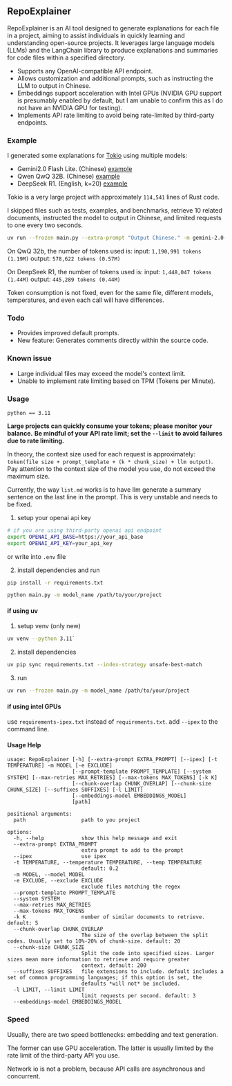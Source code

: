 ## RepoExplainer

RepoExplainer is an AI tool designed to generate explanations for each file in a project, aiming to assist individuals in quickly learning and understanding open-source projects. It leverages large language models (LLMs) and the LangChain library to produce explanations and summaries for code files within a specified directory.

* Supports any OpenAI-compatible API endpoint.
* Allows customization and additional prompts, such as instructing the LLM to output in Chinese.
* Embeddings support acceleration with Intel GPUs (NVIDIA GPU support is presumably enabled by default, but I am unable to confirm this as I do not have an NVIDIA GPU for testing).
* Implements API rate limiting to avoid being rate-limited by third-party endpoints.

### Example
I generated some explanations for [Tokio](https://github.com/tokio-rs/tokio) using multiple models:
* Gemini2.0 Flash Lite. (Chinese) [example](./examples/tokio-gemini/)
* Qwen QwQ 32B. (Chinese) [example](./examples/tokio-qwq/)
* DeepSeek R1. (English, k=20) [example](./examples/tokio-r1/)

Tokio is a very large project with approximately `114,541` lines of Rust code.

I skipped files such as tests, examples, and benchmarks, retrieve 10 related documents, instructed the model to output in Chinese, and limited requests to one every two seconds.
```bash
uv run --frozen main.py --extra-prompt "Output Chinese." -m gemini-2.0-flash-lite -e "tests-*/*" -e "examples/*" -e benches/*  /project/tokio/ -k 10 --limit 0.5
```

On QwQ 32b, the number of tokens used is:
input: `1,190,991 tokens (1.19M)`
output: `578,622 tokens (0.57M)`

On DeepSeek R1, the number of tokens used is:
input: `1,448,047 tokens (1.44M)`
output: `445,289 tokens (0.44M)`

Token consumption is not fixed, even for the same file, different models, temperatures, and even each call will have differences.

### Todo
* Provides improved default prompts.
* New feature: Generates comments directly within the source code.

### Known issue
* Large individual files may exceed the model's context limit.
* Unable to implement rate limiting based on TPM (Tokens per Minute).

### Usage
`python == 3.11`

**Large projects can quickly consume your tokens; please monitor your balance.**
**Be mindful of your API rate limit; set the `--limit` to avoid failures due to rate limiting.**

In theory, the context size used for each request is approximately: `token(file size + prompt_template + (k * chunk_size) + llm output)`.
Pay attention to the context size of the model you use, do not exceed the maximum size.

Currently, the way `list.md` works is to have llm generate a summary sentence on the last line in the prompt. This is very unstable and needs to be fixed.

1. setup your openai api key
```bash
# if you are using third-party openai api endpoint
export OPENAI_API_BASE=https://your_api_base
export OPENAI_API_KEY=your_api_key
```
or write into `.env` file

2. install dependencies and run
```bash
pip install -r requirements.txt

python main.py -m model_name /path/to/your/project
```

#### if using uv
1. setup venv (only new)
```bash
uv venv --python 3.11`
```

2. install dependencies
```bash
uv pip sync requirements.txt --index-strategy unsafe-best-match
```

3. run
```bash
uv run --frozen main.py -m model_name /path/to/your/project
```

#### if using intel GPUs
use `requirements-ipex.txt` instead of `requirements.txt`.
add `--ipex` to the command line.

#### Usage Help
```
usage: RepoExplainer [-h] [--extra-prompt EXTRA_PROMPT] [--ipex] [-t TEMPERATURE] -m MODEL [-e EXCLUDE]
                     [--prompt-template PROMPT_TEMPLATE] [--system SYSTEM] [--max-retries MAX_RETRIES] [--max-tokens MAX_TOKENS] [-k K]
                     [--chunk-overlap CHUNK_OVERLAP] [--chunk-size CHUNK_SIZE] [--suffixes SUFFIXES] [-l LIMIT]
                     [--embeddings-model EMBEDDINGS_MODEL]
                     [path]

positional arguments:
  path                  path to you project

options:
  -h, --help            show this help message and exit
  --extra-prompt EXTRA_PROMPT
                        extra prompt to add to the prompt
  --ipex                use ipex
  -t TEMPERATURE, --temperature TEMPERATURE, --temp TEMPERATURE
                        default: 0.2
  -m MODEL, --model MODEL
  -e EXCLUDE, --exclude EXCLUDE
                        exclude files matching the regex
  --prompt-template PROMPT_TEMPLATE
  --system SYSTEM
  --max-retries MAX_RETRIES
  --max-tokens MAX_TOKENS
  -k K                  number of similar documents to retrieve. default: 5
  --chunk-overlap CHUNK_OVERLAP
                        The size of the overlap between the split codes. Usually set to 10%-20% of chunk-size. default: 20
  --chunk-size CHUNK_SIZE
                        Split the code into specified sizes. Larger sizes mean more information to retrieve and require greater
                        context. default: 200
  --suffixes SUFFIXES   file extensions to include. default includes a set of common programming languages; if this option is set, the
                        defaults *will not* be included.
  -l LIMIT, --limit LIMIT
                        limit requests per second. default: 3
  --embeddings-model EMBEDDINGS_MODEL
```

### Speed
Usually, there are two speed bottlenecks: embedding and text generation.

The former can use GPU acceleration. The latter is usually limited by the rate limit of the third-party API you use.

Network io is not a problem, because API calls are asynchronous and concurrent.

